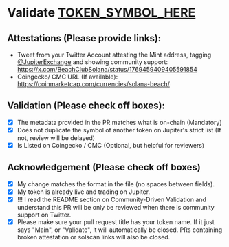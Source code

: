 # Validate [TOKEN_SYMBOL_HERE](https://solscan.io/Ho2FQgg65oM1zpYuEnC8fULpBnWtqRCTrXRP56AeyCci)

## Attestations (Please provide links):
- Tweet from your Twitter Account attesting the Mint address, tagging [@JupiterExchange](https://x.com/BeachClubSolana/status/1769459409405591854) and showing community support: https://x.com/BeachClubSolana/status/1769459409405591854
- Coingecko/ CMC URL (If available): https://coinmarketcap.com/currencies/solana-beach/

## Validation (Please check off boxes):
- [X] The metadata provided in the PR matches what is on-chain (Mandatory)
- [X] Does not duplicate the symbol of another token on Jupiter's strict list (If not, review will be delayed)
- [X] Is Listed on Coingecko / CMC (Optional, but helpful for reviewers)  

## Acknowledgement (Please check off boxes)
- [X] My change matches the format in the file (no spaces between fields).
- [X] My token is already live and trading on Jupiter.
- [X] !!! I read the README section on Community-Driven Validation and understand this PR will be only be reviewed when there is community support on Twitter.
- [X] Please make sure your pull request title has your token name. If it just says "Main", or "Validate", it will automatically be closed. PRs containing broken attestation or solscan links will also be closed.
